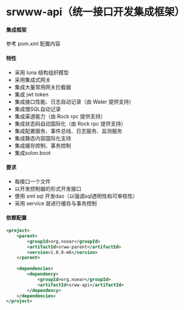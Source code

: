 
# srwww-api（统一接口开发集成框架）

#### 集成框架

参考 pom.xml 配置内容

#### 特性

* 采用 luna 结构组织模型
* 采用集成式网关
* 集成大量常用网关拦截器
* 集成 jwt token
* 集成接口性能、日志自动记录（由 Water 提供支持）
* 集成慢SQL自动记录 
* 集成渠道能力（由 Rock rpc 提供支持）
* 集成状态码自动国际化（由 Rock rpc 提供支持）
* 集成配置服务、事件总线、日志服务、监测服务
* 集成静态内容国际化支持
* 集成缓存控制、事务控制
* 集成solon.boot

#### 要求

* 每接口一个文件
* 以开发控制器的形式开发接口
* 使用 xml sql 开发dao（以强调sql透明性和可审核性）
* 采用 service 层进行缓存与事务控制

#### 依赖配置

```xml
<project>
    <parent>
        <groupId>org.noear</groupId>
        <artifactId>srww-parent</artifactId>
        <version>1.0.9-m6</version>
    </parent>
    
    <dependencies>
        <dependency>
            <groupId>org.noear</groupId>
            <artifactId>srww-api</artifactId>
        </dependency>
    </dependencies>
</project>
```